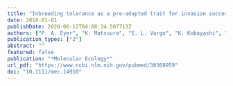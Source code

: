 ```yaml
---
title: "Inbreeding tolerance as a pre-adapted trait for invasion success in the invasive ant Brachyponera chinensis"
date: 2018-01-01
publishDate: 2020-06-12T04:08:34.507713Z
authors: ["P. A. Eyer", "K. Matsuura", "E. L. Vargo", "K. Kobayashi", "T. Yashiro", "W. Suehiro", "C. Himuro", "T. Yokoi", "B. Guenard", "R. R. Dunn", "K. Tsuji"]
publication_types: ["2"]
abstract: ""
featured: false
publication: "*Molecular Ecology*"
url_pdf: "https://www.ncbi.nlm.nih.gov/pubmed/30368959"
doi: "10.1111/mec.14910"
---
```


